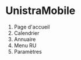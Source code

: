 UnistraMobile
=============
<ol>
<li>Page d'accueil
<li>Calendrier
<li>Annuaire
<li>Menu RU
<li>Paramètres
</ol>

